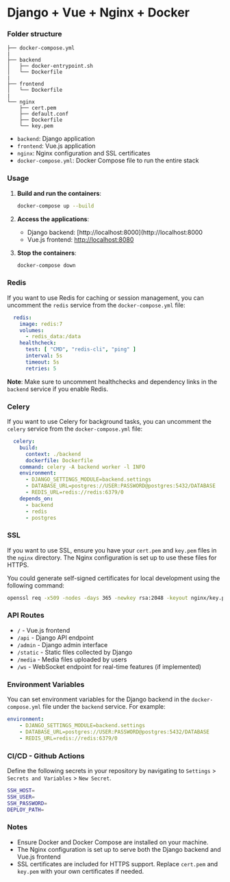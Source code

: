 # Django + Vue + Nginx + Docker

### Folder structure

```
├── docker-compose.yml
|
├── backend
│   ├── docker-entrypoint.sh
│   └── Dockerfile
|
├── frontend
│   └── Dockerfile
|
└── nginx
    ├── cert.pem
    ├── default.conf
    ├── Dockerfile
    └── key.pem
```
- ``backend``: Django application
- ``frontend``: Vue.js application
- ``nginx``: Nginx configuration and SSL certificates
- ``docker-compose.yml``: Docker Compose file to run the entire stack

### Usage
1. **Build and run the containers**:
   ```bash
   docker-compose up --build
   ```

2. **Access the applications**:
    - Django backend: [http://localhost:8000](http://localhost:8000
    - Vue.js frontend: [http://localhost:8080](http://localhost:8080)

3. **Stop the containers**:
    ```bash
    docker-compose down
    ```

### Redis
If you want to use Redis for caching or session management, you can uncomment the ``redis`` service from the `docker-compose.yml` file:

```yaml
  redis:
    image: redis:7
    volumes:
      - redis_data:/data
    healthcheck:
      test: [ "CMD", "redis-cli", "ping" ]
      interval: 5s
      timeout: 5s
      retries: 5
```

**Note**: Make sure to uncomment healthchecks and dependency links in the ``backend`` service if you enable Redis.

### Celery
If you want to use Celery for background tasks, you can uncomment the ``celery`` service from the `docker-compose.yml` file:

```yaml
  celery:
    build:
      context: ./backend
      dockerfile: Dockerfile
    command: celery -A backend worker -l INFO
    environment:
      - DJANGO_SETTINGS_MODULE=backend.settings
      - DATABASE_URL=postgres://USER:PASSWORD@postgres:5432/DATABASE
      - REDIS_URL=redis://redis:6379/0
    depends_on:
      - backend
      - redis
      - postgres
```

### SSL
If you want to use SSL, ensure you have your `cert.pem` and `key.pem` files in the `nginx` directory. The Nginx configuration is set up to use these files for HTTPS.

You could generate self-signed certificates for local development using the following command:

```bash
openssl req -x509 -nodes -days 365 -newkey rsa:2048 -keyout nginx/key.pem -out nginx/cert.pem
``` 

### API Routes
- ``/`` - Vue.js frontend
- ``/api`` - Django API endpoint
- ``/admin`` - Django admin interface
- ``/static`` - Static files collected by Django
- ``/media`` - Media files uploaded by users
- ``/ws`` - WebSocket endpoint for real-time features (if implemented)

### Environment Variables
You can set environment variables for the Django backend in the `docker-compose.yml` file under the `backend` service. For example:

```yaml
environment:
    - DJANGO_SETTINGS_MODULE=backend.settings
    - DATABASE_URL=postgres://USER:PASSWORD@postgres:5432/DATABASE
    - REDIS_URL=redis://redis:6379/0
```

### CI/CD - Github Actions
Define the following secrets in your repository by navigating to ``Settings`` > ``Secrets and Variables`` > ``New Secret``.

```bash
SSH_HOST=
SSH_USER=
SSH_PASSWORD=
DEPLOY_PATH=
```

### Notes
- Ensure Docker and Docker Compose are installed on your machine.
- The Nginx configuration is set up to serve both the Django backend and Vue.js frontend
- SSL certificates are included for HTTPS support. Replace `cert.pem` and `key.pem` with your own certificates if needed.
